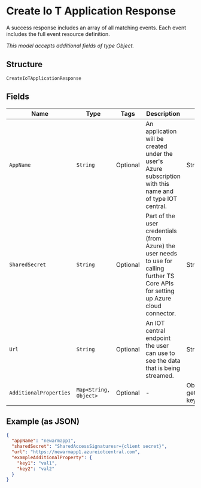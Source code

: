 
# Create Io T Application Response

A success response includes an array of all matching events. Each event includes the full event resource definition.

*This model accepts additional fields of type Object.*

## Structure

`CreateIoTApplicationResponse`

## Fields

| Name | Type | Tags | Description | Getter | Setter |
|  --- | --- | --- | --- | --- | --- |
| `AppName` | `String` | Optional | An application will be created under the user's Azure subscription with this name and of type IOT central. | String getAppName() | setAppName(String appName) |
| `SharedSecret` | `String` | Optional | Part of the user credentials (from Azure) the user needs to use for calling further TS Core APIs for setting up Azure cloud connector. | String getSharedSecret() | setSharedSecret(String sharedSecret) |
| `Url` | `String` | Optional | An IOT central endpoint the user can use to see the data that is being streamed. | String getUrl() | setUrl(String url) |
| `AdditionalProperties` | `Map<String, Object>` | Optional | - | Object getAdditionalProperty(String key) | additionalProperty(String key, Object value) |

## Example (as JSON)

```json
{
  "appName": "newarmapp1",
  "sharedSecret": "SharedAccessSignaturesr={client secret}",
  "url": "https://newarmapp1.azureiotcentral.com",
  "exampleAdditionalProperty": {
    "key1": "val1",
    "key2": "val2"
  }
}
```

